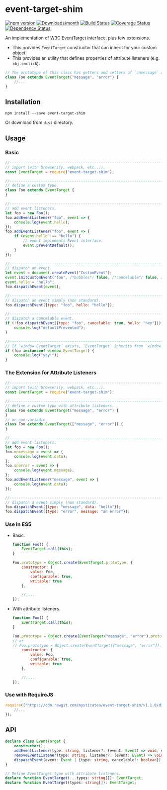 # event-target-shim

[![npm version](https://img.shields.io/npm/v/event-target-shim.svg)](https://www.npmjs.com/package/event-target-shim)
[![Downloads/month](https://img.shields.io/npm/dm/event-target-shim.svg)](https://www.npmjs.com/package/event-target-shim)
[![Build Status](https://travis-ci.org/mysticatea/event-target-shim.svg?branch=master)](https://travis-ci.org/mysticatea/event-target-shim)
[![Coverage Status](https://coveralls.io/repos/mysticatea/event-target-shim/badge.svg?branch=master&service=github)](https://coveralls.io/github/mysticatea/event-target-shim?branch=master)
[![Dependency Status](https://david-dm.org/mysticatea/event-target-shim.svg)](https://david-dm.org/mysticatea/event-target-shim)

An implementation of [W3C EventTarget interface](http://www.w3.org/TR/2000/REC-DOM-Level-2-Events-20001113/events.html#Events-EventTarget), plus few extensions.

- This provides `EventTarget` constructor that can inherit for your custom object.
- This provides an utility that defines properties of attribute listeners (e.g. `obj.onclick`).

```js
// The prototype of this class has getters and setters of `onmessage` and `onerror`.
class Foo extends EventTarget("message", "error") {
    //...
}
```

## Installation

```
npm install --save event-target-shim
```

Or download from `dist` directory.

## Usage

### Basic

```js
//-----------------------------------------------------------------------------
// import (with browserify, webpack, etc...).
const EventTarget = require("event-target-shim");

//-----------------------------------------------------------------------------
// define a custom type.
class Foo extends EventTarget {
}

//-----------------------------------------------------------------------------
// add event listeners.
let foo = new Foo();
foo.addEventListener("foo", event => {
    console.log(event.hello);
});
foo.addEventListener("foo", event => {
    if (event.hello !== "hello") {
        // event implements Event interface.
        event.preventDefault();
    }
});

//-----------------------------------------------------------------------------
// dispatch an event.
let event = document.createEvent("CustomEvent");
event.initCustomEvent("foo", /*bubbles*/ false, /*cancelable*/ false, /*detail*/ null);
event.hello = "hello";
foo.dispatchEvent(event);

//-----------------------------------------------------------------------------
// dispatch an event simply (non standard).
foo.dispatchEvent({type: "foo", hello: "hello"});

//-----------------------------------------------------------------------------
// dispatch a cancelable event.
if (!foo.dispatchEvent({type: "foo", cancelable: true, hello: "hey"})) {
    console.log("defaultPrevented");
}

//-----------------------------------------------------------------------------
// If `window.EventTarget` exists, `EventTarget` inherits from `window.EventTarget`.
if (foo instanceof window.EventTarget) {
    console.log("yay!");
}
```

### The Extension for Attribute Listeners

```js
//-----------------------------------------------------------------------------
// import (with browserify, webpack, etc...).
const EventTarget = require("event-target-shim");

//-----------------------------------------------------------------------------
// define a custom type with attribute listeners.
class Foo extends EventTarget("message", "error") {
}
// or non-variadic
class Foo extends EventTarget(["message", "error"]) {
}

//-----------------------------------------------------------------------------
// add event listeners.
let foo = new Foo();
foo.onmessage = event => {
    console.log(event.data);
};
foo.onerror = event => {
    console.log(event.message);
};
foo.addEventListener("message", event => {
    console.log(event.data);
});

//-----------------------------------------------------------------------------
// dispatch a event simply (non standard).
foo.dispatchEvent({type: "message", data: "hello"});
foo.dispatchEvent({type: "error", message: "an error"});
```

### Use in ES5

- Basic.

  ```js
  function Foo() {
      EventTarget.call(this);
  }

  Foo.prototype = Object.create(EventTarget.prototype, {
      constructor: {
          value: Foo,
          configurable: true,
          writable: true
      },

      //....
  });
  ```

- With attribute listeners.

  ```js
  function Foo() {
      EventTarget.call(this);
  }

  Foo.prototype = Object.create(EventTarget("message", "error").prototype, {
  // or
  // Foo.prototype = Object.create(EventTarget(["message", "error"]).prototype, {
      constructor: {
          value: Foo,
          configurable: true,
          writable: true
      },

      //....
  });
  ```

### Use with RequireJS

```js
require(["https://cdn.rawgit.com/mysticatea/event-target-shim/v1.1.0/dist/event-target-shim.min.js"], function(EventTarget) {
    //...
});
```

## API

```ts
declare class EventTarget {
    constructor();
    addEventListener(type: string, listener?: (event: Event) => void, capture: boolean = false): void;
    removeEventListener(type: string, listener?: (event: Event) => void, capture: boolean = false): void;
    dispatchEvent(event: Event | {type: string, cancelable?: boolean}): void;
}

// Define EventTarget type with attribute listeners.
declare function EventTarget(...types: string[]): EventTarget;
declare function EventTarget(types: string[]): EventTarget;
```
